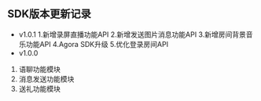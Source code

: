 ## SDK版本更新记录 
- v1.0.1
 1.新增录屏直播功能API
 2.新增发送图片消息功能API
 3.新增房间背景音乐功能API
 4.Agora SDK升级
 5.优化登录房间API
- v1.0.0 
 1. 语聊功能模块
 2. 消息发送功能模块
 3. 送礼功能模块
